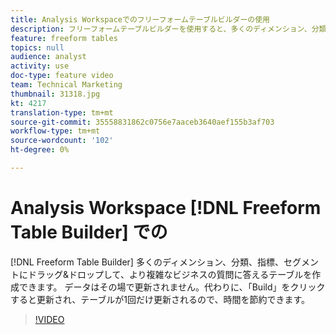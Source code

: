 ```yaml
---
title: Analysis Workspaceでのフリーフォームテーブルビルダーの使用
description: フリーフォームテーブルビルダーを使用すると、多くのディメンション、分類、指標およびセグメントにドラッグ&ドロップして、より複雑なビジネスの質問に答えるテーブルを作成できます。 データはその場で更新されません。代わりに、「Build」をクリックすると更新され、テーブルが1回だけ更新されるので、時間を節約できます。
feature: freeform tables
topics: null
audience: analyst
activity: use
doc-type: feature video
team: Technical Marketing
thumbnail: 31318.jpg
kt: 4217
translation-type: tm+mt
source-git-commit: 35558831862c0756e7aaceb3640aef155b3af703
workflow-type: tm+mt
source-wordcount: '102'
ht-degree: 0%

---
```



# Analysis Workspace [!DNL Freeform Table Builder] での

[!DNL Freeform Table Builder] 多くのディメンション、分類、指標、セグメントにドラッグ&amp;ドロップして、より複雑なビジネスの質問に答えるテーブルを作成できます。 データはその場で更新されません。代わりに、「Build」をクリックすると更新され、テーブルが1回だけ更新されるので、時間を節約できます。

>[!VIDEO](https://video.tv.adobe.com/v/31318/?quality=12)
